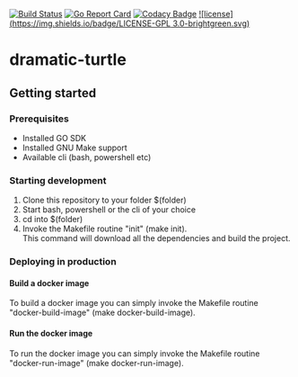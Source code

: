 [![Build Status](https://travis-ci.org/HeikoAlexanderWeber/dramatic-turtle.svg?branch=master)](https://travis-ci.org/HeikoAlexanderWeber/dramatic-turtle)
[![Go Report Card](https://goreportcard.com/badge/github.com/HeikoAlexanderWeber/dramatic-turtle)](https://goreportcard.com/report/github.com/HeikoAlexanderWeber/dramatic-turtle)
[![Codacy Badge](https://api.codacy.com/project/badge/Grade/ce8860f62a4347c296f047b8ceec26a5)](https://www.codacy.com/project/HeikoAlexanderWeber/dramatic-turtle/dashboard?utm_source=github.com&amp;utm_medium=referral&amp;utm_content=HeikoAlexanderWeber/dramatic-turtle&amp;utm_campaign=Badge_Grade_Dashboard)
[![license](https://img.shields.io/badge/LICENSE-GPL 3.0-brightgreen.svg)](https://github.com/HeikoAlexanderWeber/dramatic-turtle/blob/master/LICENSE)
# dramatic-turtle

## Getting started

### Prerequisites

* Installed GO SDK
* Installed GNU Make support
* Available cli (bash, powershell etc)

### Starting development

1. Clone this repository to your folder $(folder)
1. Start bash, powershell or the cli of your choice
1. cd into $(folder)
1. Invoke the Makefile routine "init" (make init). </br> This command will download all the dependencies and build the project.

### Deploying in production

#### Build a docker image

To build a docker image you can simply invoke the Makefile routine "docker-build-image" (make docker-build-image).

#### Run the docker image

To run the docker image you can simply invoke the Makefile routine "docker-run-image" (make docker-run-image).
